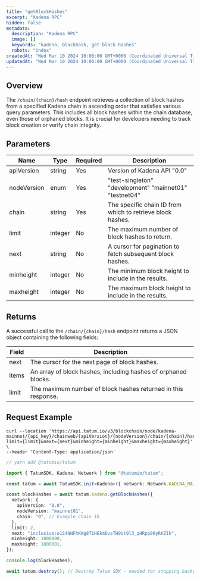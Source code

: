 ```yaml
---
title: "getBlockHashes"
excerpt: "Kadena RPC"
hidden: false
metadata:
  description: "Kadena RPC"
  image: []
  keywords: "kadena, blockhash, get block hashes"
  robots: "index"
createdAt: "Wed Mar 10 2024 10:00:00 GMT+0000 (Coordinated Universal Time)"
updatedAt: "Wed Mar 10 2024 10:00:00 GMT+0000 (Coordinated Universal Time)"
---
```


## Overview

The `/chain/{chain}/hash` endpoint retrieves a collection of block hashes from a specified Kadena chain in ascending order that satisfies various query parameters. This includes all block hashes within the chain database, even those of orphaned blocks. It is crucial for developers needing to track block creation or verify chain integrity.

## Parameters

| Name        | Type    | Required | Description                                                |
| ----------- | ------- | -------- | ---------------------------------------------------------- |
| apiVersion  | string  | Yes      | Version of Kadena API "0.0"                                |
| nodeVersion | enum    | Yes      | "test-singleton" "development" "mainnet01" "testnet04"     |
| chain       | string  | Yes      | The specific chain ID from which to retrieve block hashes. |
| limit       | integer | No       | The maximum number of block hashes to return.              |
| next        | string  | No       | A cursor for pagination to fetch subsequent block hashes.  |
| minheight   | integer | No       | The minimum block height to include in the results.        |
| maxheight   | integer | No       | The maximum block height to include in the results.        |

## Returns

A successful call to the `/chain/{chain}/hash` endpoint returns a JSON object containing the following fields:

| Field | Description                                                    |
| ----- | -------------------------------------------------------------- |
| next  | The cursor for the next page of block hashes.                  |
| items | An array of block hashes, including hashes of orphaned blocks. |
| limit | The maximum number of block hashes returned in this response.  |

## Request Example

```curl
curl --location 'https://api.tatum.io/v3/blockchain/node/kadena-mainnet/{api_key}/chainweb/{apiVersion}/{nodeVersion}/chain/{chain}/hash?limit={limit}&next={next}&minheight={minheight}&maxheight={maxheight}' \
--header 'Content-Type: application/json'
```

```typescript
// yarn add @tatumio/tatum

import { TatumSDK, Kadena, Network } from "@tatumio/tatum";

const tatum = await TatumSDK.init<Kadena>({ network: Network.KADENA_MAINNET });

const blockHashes = await tatum.kadena.getBlockHashes({
  network: {
    apiVersion: "0.0",
    nodeVersion: "mainnet01",
    chain: "0", // Example chain ID
  },
  limit: 2,
  next: "inclusive:o1S4NNFhKWg8T1HEkmDvsTH9Ut9l3_qHRpp00yRKZIk",
  minheight: 1000000,
  maxheight: 1000001,
});

console.log(blockHashes);

await tatum.destroy(); // Destroy Tatum SDK - needed for stopping background jobs
```
